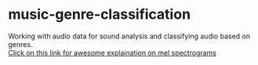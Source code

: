 # music-genre-classification
Working with audio data for sound analysis and classifying audio based on genres. <br>
<a href="https://medium.com/analytics-vidhya/understanding-the-mel-spectrogram-fca2afa2ce53">Click on this link for awesome explaination on mel spectrograms </a>
